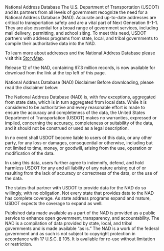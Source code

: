 National Address Database
The U.S. Department of Transportation (USDOT) and its partners from all levels of government recognize the need for a National Address Database (NAD).  Accurate and up-to-date addresses are critical to transportation safety and are a vital part of Next Generation 9-1-1. They are also essential for a broad range of government services, including mail delivery, permitting, and school siting. To meet this need, USDOT partners with address programs from state, local, and tribal governments to compile their authoritative data into the NAD.

To learn more about addresses and the National Address Database please visit this [StoryMap](https://storymaps.arcgis.com/stories/9490f773f65d4c6aa8b79facc528a661).

Release 12 of the NAD, containing 67.3 million records, is now available for download from the link at the top left of this page. 


National Address Database (NAD) Disclaimer
Before downloading, please read the disclaimer below:

The National Address Database (NAD) is, with few exceptions, aggregated from state data, which is in turn aggregated from local data. While it is considered to be authoritative and every reasonable effort is made to ensure the accuracy and completeness of the data, the United States Department of Transportation (USDOT) makes no warranties, expressed or implied, concerning the accuracy, completeness or suitability of the data, and it should not be construed or used as a legal description.

In no event shall USDOT become liable to users of this data, or any other party, for any loss or damages, consequential or otherwise, including but not limited to time, money, or goodwill, arising from the use, operation or modification of the data.

In using this data, users further agree to indemnify, defend, and hold harmless USDOT for any and all liability of any nature arising out of or resulting from the lack of accuracy or correctness of the data, or the use of the data.

The states that partner with USDOT to provide data for the NAD do so willingly, with no obligation. Not every state that provides data to the NAD has complete coverage. As state address programs expand and mature, USDOT expects the coverage to expand as well.

Published data made available as a part of the NAD is provided as a public service to enhance open government, transparency, and accountability.  The NAD is a compilation of data provided by state, local, and tribal governments and is made available “as is.”  The NAD is a work of the federal government and as such is not subject to copyright protection in accordance with 17 U.S.C. § 105.  It is available for re-use without limitation or restriction.